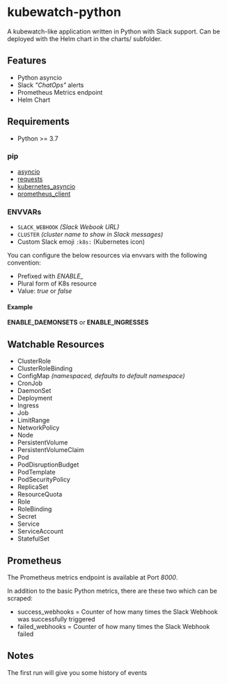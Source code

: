 # kubewatch-python

A kubewatch-like application written in Python with Slack support.
Can be deployed with the Helm chart in the charts/ subfolder.


## Features

* Python asyncio
* Slack _"ChatOps"_ alerts
* Prometheus Metrics endpoint
* Helm Chart


## Requirements

* Python >= 3.7


### pip

* [asyncio](https://pypi.org/project/asyncio/)
* [requests](https://pypi.org/project/requests/)
* [kubernetes_asyncio](https://pypi.org/project/kubernetes_asyncio/)
* [prometheus_client](https://pypi.org/project/prometheus_client/)


### ENVVARs

* `SLACK_WEBHOOK` _(Slack Webook URL)_
* `CLUSTER` _(cluster name to show in Slack messages)_
* Custom Slack emoji `:k8s:` (Kubernetes icon)

You can configure the below resources via envvars with the following convention:

* Prefixed with *ENABLE_*
* Plural form of K8s resource
* Value: *true* or *false*

#### Example

**ENABLE_DAEMONSETS** or **ENABLE_INGRESSES**


## Watchable Resources

* ClusterRole
* ClusterRoleBinding
* ConfigMap _(namespaced, defaults to *default* namespace)_
* CronJob
* DaemonSet
* Deployment
* Ingress
* Job
* LimitRange
* NetworkPolicy
* Node
* PersistentVolume
* PersistentVolumeClaim
* Pod
* PodDisruptionBudget
* PodTemplate
* PodSecurityPolicy
* ReplicaSet
* ResourceQuota
* Role
* RoleBinding
* Secret
* Service
* ServiceAccount
* StatefulSet


## Prometheus

The Prometheus metrics endpoint is available at Port *8000*.

In addition to the basic Python metrics, there are these two which can be scraped:

* success_webhooks = Counter of how many times the Slack Webhook was successfully triggered
* failed_webhooks = Counter of how many times the Slack Webhook failed


## Notes

The first run will give you some history of events
